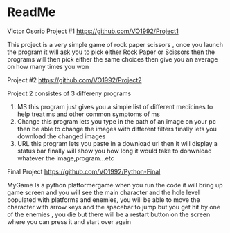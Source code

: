 # ReadMe

Victor Osorio
Project #1
https://github.com/VO1992/Project1

This project is a very simple game of rock paper scissors , once you launch the program it will ask you to pick either Rock Paper or Scissors then the programs will then pick 
either the same choices then give you an average on how many times you won


Project #2
https://github.com/VO1992/Project2

Project 2 consistes of 3 differeny programs 
  1) MS
      this program just gives you a simple list of different medicines to help treat ms and other common symptoms of ms
  2) Change
      this program lets you type in the path of an image on your pc then be able to change the images with different filters finally lets
      you download the changed images
  3) URL
      this program lets you paste in a download url then it will display a status bar finally will show you how long it would take to donwnload whatever the 
      image,program...etc


 Final Project
https://github.com/VO1992/Python-Final

MyGame
  Is a python platformergame when you run the code it will bring up game screen and you will see the main character and the hole level populated with platforms and 
  enemies, you will be able to move the character with arrow keys and the spacebar to jump but you get hit by one of the enemies , you die but there will be 
  a restart button on the screen where you can press it and start over again
